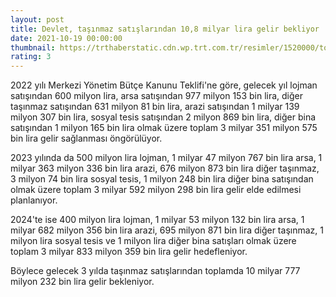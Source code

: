 ```yaml
--- 
layout: post
title: Devlet, taşınmaz satışlarından 10,8 milyar lira gelir bekliyor
date: 2021-10-19 00:00:00
thumbnail: https://trthaberstatic.cdn.wp.trt.com.tr/resimler/1520000/toki-konut-ev-aa-1521719.jpg
rating: 3
---
```

<p>
	2022 yılı Merkezi Yönetim Bütçe Kanunu Teklifi'ne göre, gelecek yıl lojman satışından 600 milyon lira, arsa satışından 977 milyon 153 bin lira, diğer taşınmaz satışından 631 milyon 81 bin lira, arazi satışından 1 milyar 139 milyon 307 bin lira, sosyal tesis satışından 2 milyon 869 bin lira, diğer bina satışından 1 milyon 165 bin lira olmak üzere toplam 3 milyar 351 milyon 575 bin lira gelir sağlanması öngörülüyor.</p>
<p>
	2023 yılında da 500 milyon lira lojman, 1 milyar 47 milyon 767 bin lira arsa, 1 milyar 363 milyon 336 bin lira arazi, 676 milyon 873 bin lira diğer taşınmaz, 3 milyon 74 bin lira sosyal tesis, 1 milyon 248 bin lira diğer bina satışından olmak üzere toplam 3 milyar 592 milyon 298 bin lira gelir elde edilmesi planlanıyor.</p>
<p>
	2024'te ise 400 milyon lira lojman, 1 milyar 53 milyon 132 bin lira arsa, 1 milyar 682 milyon 356 bin lira arazi, 695 milyon 871 bin lira diğer taşınmaz, 1 milyon lira sosyal tesis ve 1 milyon lira diğer bina satışları olmak üzere toplam 3 milyar 833 milyon 359 bin lira gelir hedefleniyor.</p>
<p>
	Böylece gelecek 3 yılda taşınmaz satışlarından toplamda 10 milyar 777 milyon 232 bin lira gelir bekleniyor.</p>